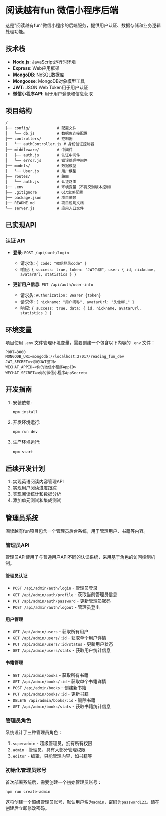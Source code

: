 # 阅读越有fun 微信小程序后端

这是"阅读越有fun"微信小程序的后端服务，提供用户认证、数据存储和业务逻辑处理功能。

## 技术栈

- **Node.js**: JavaScript运行时环境
- **Express**: Web应用框架
- **MongoDB**: NoSQL数据库
- **Mongoose**: MongoDB对象模型工具
- **JWT**: JSON Web Token用于用户认证
- **微信小程序API**: 用于用户登录和信息获取

## 项目结构

```
/
├── config/            # 配置文件
│   └── db.js          # 数据库连接配置
├── controllers/       # 控制器
│   └── authController.js # 身份验证控制器
├── middleware/        # 中间件
│   ├── auth.js        # 认证中间件
│   └── error.js       # 错误处理中间件
├── models/            # 数据模型
│   └── User.js        # 用户模型
├── routes/            # 路由
│   └── auth.js        # 认证路由
├── .env               # 环境变量（不提交到版本控制）
├── .gitignore         # Git忽略配置
├── package.json       # 项目依赖
├── README.md          # 项目说明文档
└── server.js          # 应用入口文件
```

## 已实现API

### 认证 API

- **登录**: `POST /api/auth/login`
  - 请求体: `{ code: "微信登录code" }`
  - 响应: `{ success: true, token: "JWT令牌", user: { id, nickname, avatarUrl, statistics } }`

- **更新用户信息**: `PUT /api/auth/user-info`
  - 请求头: `Authorization: Bearer {token}`
  - 请求体: `{ nickname: "用户昵称", avatarUrl: "头像URL" }`
  - 响应: `{ success: true, data: { id, nickname, avatarUrl, statistics } }`

## 环境变量

项目使用 `.env` 文件管理环境变量，需要创建一个包含以下内容的 `.env` 文件：

```
PORT=3000
MONGODB_URI=mongodb://localhost:27017/reading_fun_dev
JWT_SECRET=<你的JWT密钥>
WECHAT_APPID=<你的微信小程序AppID>
WECHAT_SECRET=<你的微信小程序AppSecret>
```

## 开发指南

1. 安装依赖:
   ```bash
   npm install
   ```

2. 开发环境运行:
   ```bash
   npm run dev
   ```

3. 生产环境运行:
   ```bash
   npm start
   ```

## 后续开发计划

1. 实现英语阅读内容管理API
2. 实现用户阅读进度跟踪
3. 实现阅读统计和数据分析
4. 添加单元测试和集成测试

## 管理员系统

阅读越有fun项目包含一个管理员后台系统，用于管理用户、书籍等内容。

### 管理员API

管理员API使用了与普通用户API不同的认证系统，采用基于角色的访问控制机制。

#### 管理员认证

- `POST /api/admin/auth/login` - 管理员登录
- `GET /api/admin/auth/profile` - 获取当前管理员信息
- `PUT /api/admin/auth/password` - 更新管理员密码
- `POST /api/admin/auth/logout` - 管理员登出

#### 用户管理

- `GET /api/admin/users` - 获取所有用户
- `GET /api/admin/users/:id` - 获取单个用户详情
- `PUT /api/admin/users/:id/status` - 更新用户状态
- `GET /api/admin/users/stats` - 获取用户统计信息

#### 书籍管理

- `GET /api/admin/books` - 获取所有书籍
- `GET /api/admin/books/:id` - 获取单个书籍详情
- `POST /api/admin/books` - 创建新书籍
- `PUT /api/admin/books/:id` - 更新书籍
- `DELETE /api/admin/books/:id` - 删除书籍
- `GET /api/admin/books/stats` - 获取书籍统计信息

### 管理员角色

系统设计了三种管理员角色：

1. `superadmin` - 超级管理员，拥有所有权限
2. `admin` - 管理员，具有大部分管理权限
3. `editor` - 编辑，只能管理内容，如书籍等

### 初始化管理员账号

首次部署系统后，需要创建一个初始管理员账号：

```bash
npm run create-admin
```

这将创建一个超级管理员账号，默认用户名为`admin`，密码为`password123`。请在创建后立即修改密码。 